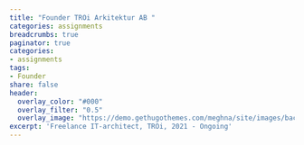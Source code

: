 ```yaml
---
title: "Founder TROi Arkitektur AB "
categories: assignments
breadcrumbs: true
paginator: true
categories: 
- assignments
tags:
- Founder
share: false
header:
  overlay_color: "#000"
  overlay_filter: "0.5"
  overlay_image: "https://demo.gethugothemes.com/meghna/site/images/backgrounds/hero-area.jpg"
excerpt: 'Freelance IT-architect, TROi, 2021 - Ongoing'
---
```


 
